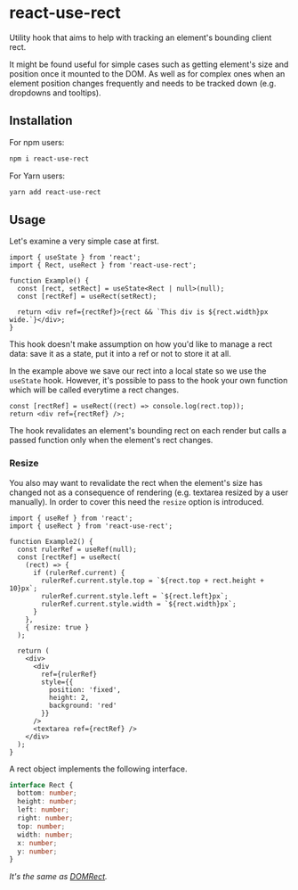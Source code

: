 # react-use-rect

Utility hook that aims to help with tracking an element's bounding client rect.

It might be found useful for simple cases such as getting element's size and position once it mounted to the DOM.
As well as for complex ones when an element position changes frequently and needs to be tracked down (e.g. dropdowns and tooltips).

## Installation

For npm users:

```bash
npm i react-use-rect
```

For Yarn users:

```bash
yarn add react-use-rect
```

## Usage

Let's examine a very simple case at first.

```tsx
import { useState } from 'react';
import { Rect, useRect } from 'react-use-rect';

function Example() {
  const [rect, setRect] = useState<Rect | null>(null);
  const [rectRef] = useRect(setRect);

  return <div ref={rectRef}>{rect && `This div is ${rect.width}px wide.`}</div>;
}
```

This hook doesn't make assumption on how you'd like to manage a rect data: save it as a state, put it into a ref or not to store it at all.

In the example above we save our rect into a local state so we use the `useState` hook. However, it's possible to pass to the hook your own function which will be called everytime a rect changes.

```tsx
const [rectRef] = useRect((rect) => console.log(rect.top));
return <div ref={rectRef} />;
```

The hook revalidates an element's bounding rect on each render but calls a passed function only when the element's rect changes.

### Resize

You also may want to revalidate the rect when the element's size has changed not as a consequence of rendering (e.g. textarea resized by a user manually). In order to cover this need the `resize` option is introduced.

```tsx
import { useRef } from 'react';
import { useRect } from 'react-use-rect';

function Example2() {
  const rulerRef = useRef(null);
  const [rectRef] = useRect(
    (rect) => {
      if (rulerRef.current) {
        rulerRef.current.style.top = `${rect.top + rect.height + 10}px`;
        rulerRef.current.style.left = `${rect.left}px`;
        rulerRef.current.style.width = `${rect.width}px`;
      }
    },
    { resize: true }
  );

  return (
    <div>
      <div
        ref={rulerRef}
        style={{
          position: 'fixed',
          height: 2,
          background: 'red'
        }}
      />
      <textarea ref={rectRef} />
    </div>
  );
}
```

A rect object implements the following interface.

```typescript
interface Rect {
  bottom: number;
  height: number;
  left: number;
  right: number;
  top: number;
  width: number;
  x: number;
  y: number;
}
```

_It's the same as [DOMRect](https://developer.mozilla.org/en-US/docs/Web/API/DOMRect)._
